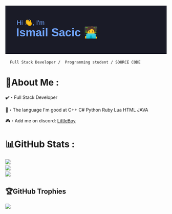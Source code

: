 <p align="center">
  
  ![Header](/header.png)


```sh-session
  Full Stack Developer /  Programming student / SOURCE CODE
```
  
</p>

# 💫About Me :
✔️・Full Stack Developer

📮・The language I'm good at C++ C# Python Ruby Lua HTML JAVA 

🎮・Add me on discord: [LittleBoy](https://discord.com/users/347650888787165184)

# 📊GitHub Stats :

![](https://github-readme-stats.vercel.app/api?username=ismail424&theme=tokyonight&hide_border=true&include_all_commits=false&count_private=true)<br/>
![](https://github-readme-streak-stats.herokuapp.com/?user=ismail424&theme=tokyonight&hide_border=true)<br/>
![](https://github-readme-stats.vercel.app/api/top-langs/?username=ismail424&theme=tokyonight&hide_border=true&include_all_commits=false&count_private=true&layout=compact)

## 🏆GitHub Trophies
![](https://github-profile-trophy.vercel.app/?username=ismail424&theme=darkhub&no-frame=false&no-bg=false&margin-w=4)
